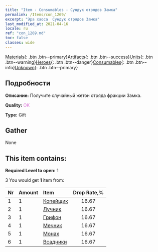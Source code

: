 ```yaml
---
title: "Item - Consumables - Сундук отрядов Замка"
permalink: /Items/con_1269/
excerpt: "Эра хаоса  Сундук отрядов Замка"
last_modified_at: 2021-04-16
locale: ru
ref: "con_1269.md"
toc: false
classes: wide
---
```

 [Materials](/ru/Items/){: .btn .btn--primary}[Artifacts](/ru/Items/Artifacts/){: .btn .btn--success}[Units](/ru/Items/Units/){: .btn .btn--warning}[Heroes](/ru/Items/Heroes/){: .btn .btn--danger}[Consumables](/ru/Items/Consumables/){: .btn .btn--info}[Unknown](/ru/Items/Unknown/){: .btn .btn--primary}

## Подробности
 **Описание:** Получите случайный жетон отряда фракции Замка.

 **Quality:** <span style="color: #DA70D6">OK</span>

 **Type:** Gift

## Gather

  None

## This item contains:

 **Required Level to open:** 1

 3 You would get **1** item  from:

  | Nr | Amount |     Item    | Drop Rate,% |
  |:---|:-------|:------------|:---------:|
  | 1 | 1 | [Копейщик](/ru/Items/unt_190/) | 16.67 | 
  | 2 | 1 | [Лучник](/ru/Items/unt_191/) | 16.67 | 
  | 3 | 1 | [Грифон](/ru/Items/unt_192/) | 16.67 | 
  | 4 | 1 | [Мечник](/ru/Items/unt_193/) | 16.67 | 
  | 5 | 1 | [Монах](/ru/Items/unt_194/) | 16.67 | 
  | 6 | 1 | [Всадники](/ru/Items/unt_195/) | 16.67 | 
